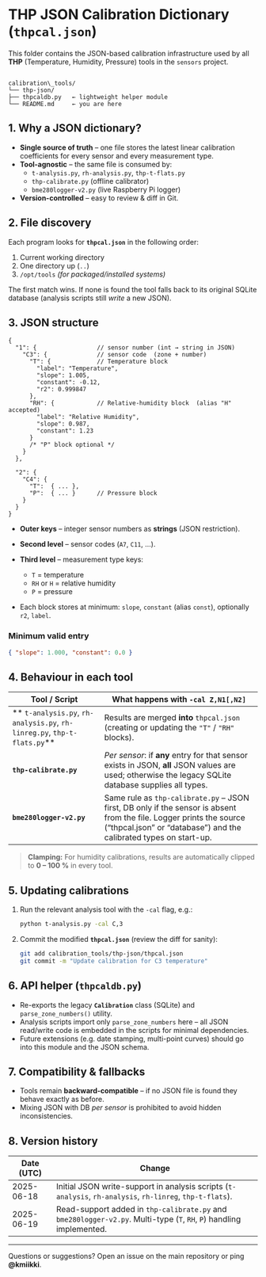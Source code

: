 # THP JSON Calibration Dictionary (`thpcal.json`)

This folder contains the JSON-based calibration infrastructure used by all
**THP** (Temperature, Humidity, Pressure) tools in the `sensors` project.

```

calibration\_tools/
└── thp-json/
├── thpcaldb.py   ← lightweight helper module
└── README.md     ← you are here

````

## 1. Why a JSON dictionary?

* **Single source of truth** – one file stores the latest linear calibration
  coefficients for every sensor and every measurement type.
* **Tool-agnostic** – the same file is consumed by:
  * `t-analysis.py`, `rh-analysis.py`, `thp-t-flats.py`
  * `thp-calibrate.py` (offline calibrator)
  * `bme280logger-v2.py` (live Raspberry Pi logger)
* **Version-controlled** – easy to review & diff in Git.

## 2. File discovery

Each program looks for **`thpcal.json`** in the following order:

1. Current working directory  
2. One directory up (`..`)  
3. `/opt/tools` *(for packaged/installed systems)*

The first match wins. If none is found the tool falls back to its original
SQLite database (analysis scripts still *write* a new JSON).

## 3. JSON structure

```jsonc
{
  "1": {                 // sensor number (int → string in JSON)
    "C3": {              // sensor code  (zone + number)
      "T": {             // Temperature block
        "label": "Temperature",
        "slope": 1.005,
        "constant": -0.12,
        "r2": 0.999847
      },
      "RH": {            // Relative-humidity block  (alias "H" accepted)
        "label": "Relative Humidity",
        "slope": 0.987,
        "constant": 1.23
      }
      /* "P" block optional */
    }
  },

  "2": {
    "C4": {
      "T":  { ... },
      "P":  { ... }      // Pressure block
    }
  }
}
````

* **Outer keys** – integer sensor numbers as **strings** (JSON restriction).
* **Second level** – sensor codes (`A7`, `C11`, …).
* **Third level** – measurement type keys:

  * `T` = temperature
  * `RH` or `H` = relative humidity
  * `P` = pressure
* Each block stores at minimum:
  `slope`, `constant` (alias `const`), optionally `r2`, `label`.

### Minimum valid entry

```json
{ "slope": 1.000, "constant": 0.0 }
```

## 4. Behaviour in each tool

| Tool / Script                                                   | What happens with `-cal Z,N1[,N2]`                                                                                                                                                        |
| --------------------------------------------------------------- | ----------------------------------------------------------------------------------------------------------------------------------------------------------------------------------------- |
| ** `t-analysis.py`, `rh-analysis.py`, `rh-linreg.py`, `thp-t-flats.py`** | Results are merged **into** `thpcal.json` (creating or updating the `"T"` / `"RH"` blocks).                                                                                               |
| **`thp-calibrate.py`**                                          | *Per sensor*: if **any** entry for that sensor exists in JSON, **all** JSON values are used; otherwise the legacy SQLite database supplies all types.                                     |
| **`bme280logger-v2.py`**                                        | Same rule as `thp-calibrate.py` – JSON first, DB only if the sensor is absent from the file. Logger prints the source (“thpcal.json” or “database”) and the calibrated types on start-up. |

> **Clamping:** For humidity calibrations, results are automatically clipped
> to **0 – 100 %** in every tool.

## 5. Updating calibrations

1. Run the relevant analysis tool with the `-cal` flag, e.g.:

   ```bash
   python t-analysis.py -cal C,3
   ```

2. Commit the modified **`thpcal.json`** (review the diff for sanity):

   ```bash
   git add calibration_tools/thp-json/thpcal.json
   git commit -m "Update calibration for C3 temperature"
   ```

## 6. API helper (`thpcaldb.py`)

* Re-exports the legacy **`Calibration`** class (SQLite) and
  `parse_zone_numbers()` utility.
* Analysis scripts import only `parse_zone_numbers` here – all JSON read/write
  code is embedded in the scripts for minimal dependencies.
* Future extensions (e.g. date stamping, multi-point curves) should go into
  this module and the JSON schema.

## 7. Compatibility & fallbacks

* Tools remain **backward-compatible** – if no JSON file is found they behave
  exactly as before.
* Mixing JSON with DB *per sensor* is prohibited to avoid hidden
  inconsistencies.

## 8. Version history

| Date (UTC) | Change                                                                                                               |
| ---------- | -------------------------------------------------------------------------------------------------------------------- |
| 2025-06-18 | Initial JSON write-support in analysis scripts (`t-analysis`, `rh-analysis`, `rh-linreg`, `thp-t-flats`).            |
| 2025-06-19 | Read-support added in `thp-calibrate.py` and `bme280logger-v2.py`. Multi-type (`T`, `RH`, `P`) handling implemented. |

---

Questions or suggestions?
Open an issue on the main repository or ping **@kmiikki**.
